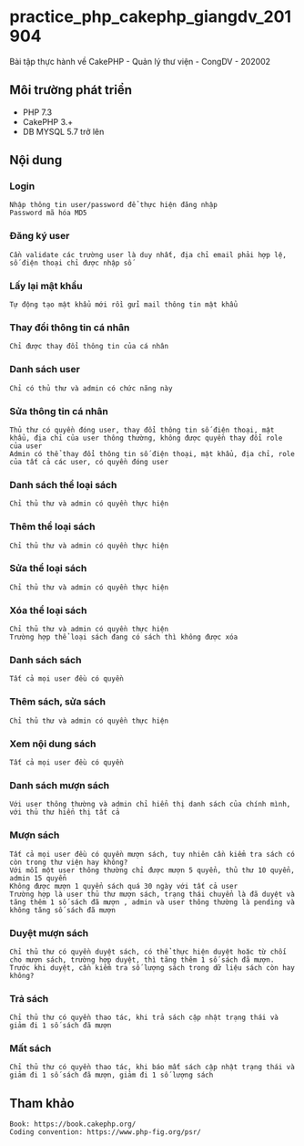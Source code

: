 # practice_php_cakephp_giangdv_201904
Bài tập thực hành về CakePHP - Quản lý thư viện - CongDV - 202002

## Môi trường phát triển
- PHP 7.3
- CakePHP 3.+
- DB MYSQL 5.7 trở lên

## Nội dung

### Login
	Nhập thông tin user/password để thực hiện đăng nhập
	Password mã hóa MD5
### Đăng ký user
	Cần validate các trường user là duy nhất, địa chỉ email phải hợp lệ, số điện thoại chỉ được nhập số
### Lấy lại mật khẩu
	Tự động tạo mật khẩu mới rồi gửi mail thông tin mật khẩu
### Thay đổi thông tin cá nhân
	Chỉ được thay đổi thông tin của cá nhân
### Danh sách user
	Chỉ có thủ thư và admin có chức năng này
### Sửa thông tin cá nhân
	Thủ thư có quyền đóng user, thay đổi thông tin số điện thoại, mật khẩu, địa chỉ của user thông thường, không được quyền thay đổi role của user
	Admin có thể thay đổi thông tin số điện thoại, mật khẩu, địa chỉ, role của tất cả các user, có quyền đóng user


### Danh sách thể loại sách
	Chỉ thủ thư và admin có quyền thực hiện
### Thêm thể loại sách
	Chỉ thủ thư và admin có quyền thực hiện
### Sửa thể loại sách
	Chỉ thủ thư và admin có quyền thực hiện
### Xóa thể loại sách
	Chỉ thủ thư và admin có quyền thực hiện
	Trường hợp thể loại sách đang có sách thì không được xóa

### Danh sách sách
	Tất cả mọi user đều có quyền
### Thêm sách, sửa sách
	Chỉ thủ thư và admin có quyền thực hiện
### Xem nội dung sách
	Tất cả mọi user đều có quyền


### Danh sách mượn sách
	Với user thông thường và admin chỉ hiển thị danh sách của chính mình, với thủ thư hiển thị tất cả

### Mượn sách
	Tất cả mọi user đều có quyền mượn sách, tuy nhiên cần kiểm tra sách có còn trong thư viện hay không?
	Với mỗi một user thông thường chỉ được mượn 5 quyển, thủ thư 10 quyển, admin 15 quyển
	Không được mượn 1 quyển sách quá 30 ngày với tất cả user
	Trường hợp là user thủ thư mượn sách, trạng thái chuyển là đã duyệt và tăng thêm 1 số sách đã mượn , admin và user thông thường là pending và không tăng số sách đã mượn
### Duyệt mượn sách
	Chỉ thủ thư có quyền duyệt sách, có thể thực hiện duyệt hoặc từ chối cho mượn sách, trường hợp duyệt, thì tăng thêm 1 số sách đã mượn.
	Trước khi duyệt, cần kiểm tra số lượng sách trong dữ liệu sách còn hay không?
### Trả sách
	Chỉ thủ thư có quyền thao tác, khi trả sách cập nhật trạng thái và giảm đi 1 số sách đã mượn
### Mất sách
	Chỉ thủ thư có quyền thao tác, khi báo mất sách cập nhật trạng thái và giảm đi 1 số sách đã mượn, giảm đi 1 số lượng sách

## Tham khảo
	Book: https://book.cakephp.org/
	Coding convention: https://www.php-fig.org/psr/